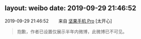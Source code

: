 layout: weibo
date: 2019-09-29 21:46:52
---
<meta name="referrer" content="no-referrer" />

2019-09-29 21:46:52  &nbsp;&nbsp;&nbsp;&nbsp;&nbsp;&nbsp; 来自 <a href="http://app.weibo.com/t/feed/Z4AgP" rel="nofollow">坚果手机 Pro</a>
[太开心]
>  抱歉，作者已设置仅展示半年内微博，此微博已不可见。 ​​​
